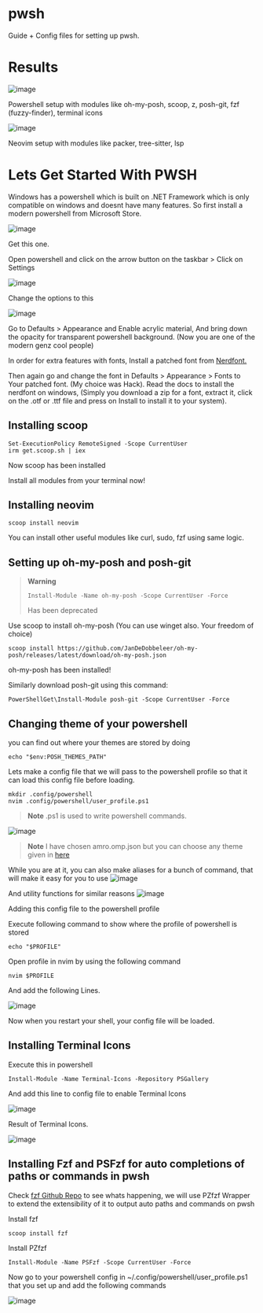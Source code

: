 # pwsh
Guide + Config files for setting up pwsh.

# Results

![image](https://user-images.githubusercontent.com/39441413/188305244-0d40c699-11eb-4662-8398-456be4f32269.png)

Powershell setup with modules like oh-my-posh, scoop, z, posh-git, fzf (fuzzy-finder), terminal icons

![image](https://user-images.githubusercontent.com/39441413/188300589-b0b99143-2059-4f03-bc20-c8eeff017398.png)

Neovim setup with modules like packer, tree-sitter, lsp

# Lets Get Started With PWSH

Windows has a powershell which is built on .NET Framework which is only compatible on windows and doesnt have many features. So first install a modern powershell from Microsoft Store.

![image](https://user-images.githubusercontent.com/39441413/188300656-7c67ea23-f16a-4071-9166-f4f13df9a836.png)

Get this one.

Open powershell and click on the arrow button on the taskbar > Click on Settings

![image](https://user-images.githubusercontent.com/39441413/188300686-6e597225-3928-4b25-83f0-4dcfcf983e12.png)

Change the options to this

![image](https://user-images.githubusercontent.com/39441413/188300708-724b923d-b331-4549-99d9-dc60a923a3ea.png)

Go to Defaults > Appearance and Enable acrylic material, And bring down the opacity for transparent powershell background. (Now you are one of the modern genz cool people)

In order for extra features with fonts, Install a patched font from [Nerdfont.](https://github.com/ryanoasis/nerd-fonts)

Then again go and change the font in Defaults > Appearance > Fonts to Your patched font. (My choice was Hack). Read the docs to install the nerdfont on windows, (Simply you download a zip for a font, extract it, click on the .otf or .ttf file and press on Install to install it to your system).


## Installing scoop

```
Set-ExecutionPolicy RemoteSigned -Scope CurrentUser
irm get.scoop.sh | iex
```

Now scoop has been installed

Install all modules from your terminal now!

## Installing neovim

```
scoop install neovim
```


You can install other useful modules like curl, sudo, fzf using same logic.


## Setting up oh-my-posh and posh-git

> **Warning**
> ```
> Install-Module -Name oh-my-posh -Scope CurrentUser -Force 
> ```
> Has been deprecated

Use scoop to install oh-my-posh (You can use winget also. Your freedom of choice)

```
scoop install https://github.com/JanDeDobbeleer/oh-my-posh/releases/latest/download/oh-my-posh.json
```

oh-my-posh has been installed!

Similarly download posh-git using this command:
```
PowerShellGet\Install-Module posh-git -Scope CurrentUser -Force
```


## Changing theme of your powershell

you can find out where your themes are stored by doing

```
echo "$env:POSH_THEMES_PATH"
```

Lets make a config file that we will pass to the powershell profile so that it can load this config file before loading.

```
mkdir .config/powershell
nvim .config/powershell/user_profile.ps1
```
> **Note**
> .ps1 is used to write powershell commands.

![image](https://user-images.githubusercontent.com/39441413/188301107-91db49c4-2622-45c4-86a9-66579c4bfed4.png)
> **Note**
> I have chosen amro.omp.json but you can choose any theme given in [here](https://ohmyposh.dev/docs/themes)

While you are at it, you can also make aliases for a bunch of command, that will make it easy for you to use
![image](https://user-images.githubusercontent.com/39441413/188301204-6bfe98e0-a271-4a30-9bfc-fdc779cb5570.png)

And utility functions for similar reasons
![image](https://user-images.githubusercontent.com/39441413/188301223-d99b4cd0-e82a-4160-95f3-65ff3dbde695.png)

Adding this config file to the powershell profile

Execute following command to show where the profile of powershell is stored

```
echo "$PROFILE"
```

Open profile in nvim by using the following command

```
nvim $PROFILE
```

And add the following Lines.

![image](https://user-images.githubusercontent.com/39441413/188301602-91c93409-1cb9-4068-9258-197d3d675a26.png)

Now when you restart your shell, your config file will be loaded.

## Installing Terminal Icons

Execute this in powershell

```
Install-Module -Name Terminal-Icons -Repository PSGallery
```

And add this line to config file to enable Terminal Icons

![image](https://user-images.githubusercontent.com/39441413/188301460-330c2929-4d47-4d98-b33d-f2299bd44a42.png)


Result of Terminal Icons.

![image](https://user-images.githubusercontent.com/39441413/188301634-c18ca5eb-cacf-4592-9731-66234e553965.png)

## Installing Fzf and PSFzf for auto completions of paths or commands in pwsh

Check [fzf Github Repo](https://github.com/kelleyma49/PSFzf) to see whats happening, we will use PZfzf Wrapper to extend the extensibility of it to output auto paths and commands on pwsh


Install fzf

```
scoop install fzf
```

Install PZfzf

```
Install-Module -Name PSFzf -Scope CurrentUser -Force
```

Now go to your powershell config in ~/.config/powershell/user_profile.ps1 that you set up and add the following commands

![image](https://user-images.githubusercontent.com/39441413/188545670-eb40f31a-8bd0-418d-af3a-1ecbc3ed49b0.png)









